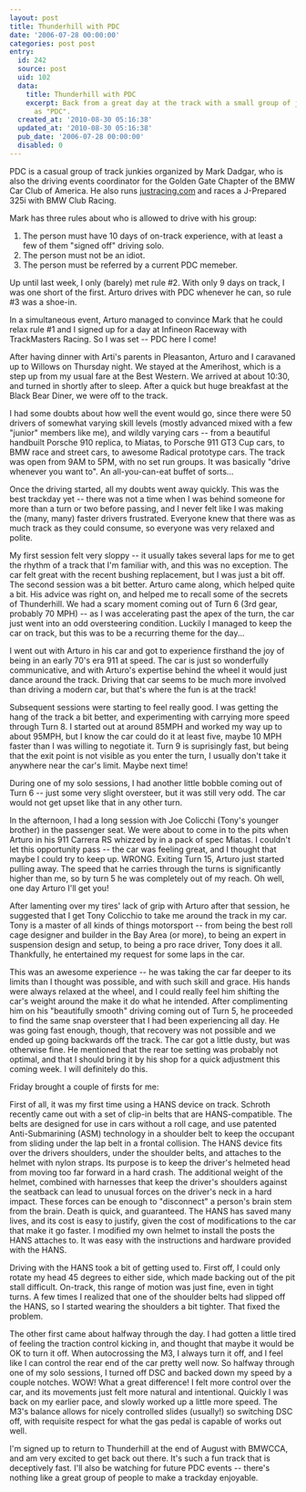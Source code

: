 ```yaml
---
layout: post
title: Thunderhill with PDC
date: '2006-07-28 00:00:00'
categories: post post
entry:
  id: 242
  source: post
  uid: 102
  data:
    title: Thunderhill with PDC
    excerpt: Back from a great day at the track with a small group of junkies known
      as "PDC".
  created_at: '2010-08-30 05:16:38'
  updated_at: '2010-08-30 05:16:38'
  pub_date: '2006-07-28 00:00:00'
  disabled: 0
---
```

PDC is a casual group of track junkies organized by Mark Dadgar, who is also
the driving events coordinator for the Golden Gate Chapter of the BMW Car Club
of America.  He also runs <a href='http://justracing.com/'>justracing.com</a>
and races a J-Prepared 325i with BMW Club Racing.

Mark has three rules about who is allowed to drive with his group: 
<ol> 
<li>The person must have 10 days of on-track experience, with at least a few of them
"signed off" driving solo.  </li>
<li>The person must not be an idiot.  </li>
<li>The person must be referred by a current PDC memeber.  </li>
</ol> 
Up until last week, I only (barely) met rule #2.  With only 9 days on track, I
was one short of the first.  Arturo drives with PDC whenever he can, so rule #3
was a shoe-in.

In a simultaneous event, Arturo managed to convince Mark that he could relax
rule #1 and I signed up for a day at Infineon Raceway with TrackMasters Racing.
So I was set -- PDC here I come!

After having dinner with Arti's parents in Pleasanton, Arturo and I caravaned
up to Willows on Thursday night.  We stayed at the Amerihost, which is a step
up from my usual fare at the Best Western.  We arrived at about 10:30, and
turned in shortly after to sleep.  After a quick but huge breakfast at the
Black Bear Diner, we were off to the track.  

I had some doubts about how well the event would go, since there were 50
drivers of somewhat varying skill levels (mostly advanced mixed with a few
  "junior" members like me), and wildly varying cars -- from a beautiful
handbuilt Porsche 910 replica, to Miatas, to Porsche 911 GT3 Cup cars, to BMW
race and street cars, to awesome Radical prototype cars.  The track was open
from 9AM to 5PM, with no set run groups.  It was basically "drive whenever you
want to".  An all-you-can-eat buffet of sorts...

Once the driving started, all my doubts went away quickly.  This was the best
trackday yet -- there was not a time when I was behind someone for more than a
turn or two before passing, and I never felt like I was making the (many, many)
  faster drivers frustrated.  Everyone knew that there was as much track as
  they could consume, so everyone was very relaxed and polite.

My first session felt very sloppy -- it usually takes several laps for me to
get the rhythm of a track that I'm familiar with, and this was no exception.
The car felt great with the recent bushing replacement, but I was just a bit
off.  The second session was a bit better.  Arturo came along, which helped
quite a bit.  His advice was right on, and helped me to recall some of the
secrets of Thunderhill.  We had a scary moment coming out of Turn 6 (3rd gear,
  probably 70 MPH) -- as I was accelerating past the apex of the turn, the car
just went into an odd oversteering condition.  Luckily I managed to keep the
car on track, but this was to be a recurring theme for the day...

I went out with Arturo in his car and got to experience firsthand the joy of
being in an early 70's era 911 at speed.  The car is just so wonderfully
communicative, and with Arturo's expertise behind the wheel it would just dance
around the track.  Driving that car seems to be much more involved than driving
a modern car, but that's where the fun is at the track!

Subsequent sessions were starting to feel really good.  I was getting the hang
of the track a bit better, and experimenting with carrying more speed through
Turn 8.  I started out at around 85MPH and worked my way up to about 95MPH, but
I know the car could do it at least five, maybe 10 MPH faster than I was
willing to negotiate it.  Turn 9 is suprisingly fast, but being that the exit
point is not visible as you enter the turn, I usually don't take it anywhere
near the car's limit.  Maybe next time!

During one of my solo sessions, I had another little bobble coming out of Turn
6 -- just some very slight oversteer, but it was still very odd.  The car would
not get upset like that in any other turn.

In the afternoon, I had a long session with Joe Colicchi (Tony's younger
  brother) in the passenger seat.  We were about to come in to the pits when
Arturo in his 911 Carrera RS whizzed by in a pack of spec Miatas.  I couldn't
let this opportunity pass -- the car was feeling great, and I thought that
maybe I could try to keep up.  WRONG.  Exiting Turn 15, Arturo just started
pulling away.  The speed that he carries through the turns is significantly
higher than me, so by turn 5 he was completely out of my reach.  Oh well, one
day Arturo I'll get you!

After lamenting over my tires' lack of grip with Arturo after that session, he
suggested that I get Tony Colicchio to take me around the track in my car.
Tony is a master of all kinds of things motorsport -- from being the best roll
cage designer and builder in the Bay Area (or more), to being an expert in
suspension design and setup, to being a pro race driver, Tony does it all.
Thankfully, he entertained my request for some laps in the car.

This was an awesome experience -- he was taking the car far deeper to its
limits than I thought was possible, and with such skill and grace.  His hands
were always relaxed at the wheel, and I could really feel him shifting the
car's weight around the make it do what he intended.  After complimenting him
on his "beautifully smooth" driving coming out of Turn 5, he proceeded to find
the same snap oversteer that I had been experiencing all day.  He was going
fast enough, though, that recovery was not possible and we ended up going
backwards off the track.  The car got a little dusty, but was otherwise fine.
He mentioned that the rear toe setting was probably not optimal, and that I
should bring it by his shop for a quick adjustment this coming week.  I will
definitely do this.

Friday brought a couple of firsts for me:  

First of all, it was my first time using a HANS device on track.  Schroth
recently came out with a set of clip-in belts that are HANS-compatible.  The
belts are designed for use in cars without a roll cage, and use patented
Anti-Submarining (ASM) technology in a shoulder belt to keep the occupant from
sliding under the lap belt in a frontal collision.  The HANS device fits over
the drivers shoulders, under the shoulder belts, and attaches to the helmet
with nylon straps.  Its purpose is to keep the driver's helmeted head from
moving too far forward in a hard crash.  The additional weight of the helmet,
combined with harnesses that keep the driver's shoulders against the seatback
can lead to unusual forces on the driver's neck in a hard impact.  These
forces can be enough to "disconnect" a person's brain stem from the brain.
Death is quick, and guaranteed.  The HANS has saved many lives, and its cost
is easy to justify, given the cost of modifications to the car that make it
go faster.  I modified my own helmet to install the posts the HANS attaches
to.  It was easy with the instructions and hardware provided with the HANS.

Driving with the HANS took a bit of getting used to.  First off, I could only
rotate my head 45 degrees to either side, which made backing out of the pit
stall difficult.  On-track, this range of motion was just fine, even in tight
turns.  A few times I realized that one of the shoulder belts had slipped off
the HANS, so I started wearing the shoulders a bit tighter.  That fixed the
problem.

The other first came about halfway through the day.  I had gotten a little
tired of feeling the traction control kicking in, and thought that maybe it
would be OK to turn it off.  When autocrossing the M3, I always turn it off,
and I feel like I can control the rear end of the car pretty well now.  So
halfway through one of my solo sessions, I turned off DSC and backed down my
speed by a couple notches.  WOW!  What a great difference!  I felt more
control over the car, and its movements just felt more natural and
intentional.  Quickly I was back on my earlier pace, and slowly worked up a
little more speed.  The M3's balance allows for nicely controlled slides
(usually!) so switching DSC off, with requisite respect for what the gas
pedal is capable of works out well.

I'm signed up to return to Thunderhill at the end of August with BMWCCA, and am
very excited to get back out there.  It's such a fun track that is deceptively
fast.  I'll also be watching for future PDC events -- there's nothing like a
great group of people to make a trackday enjoyable.
